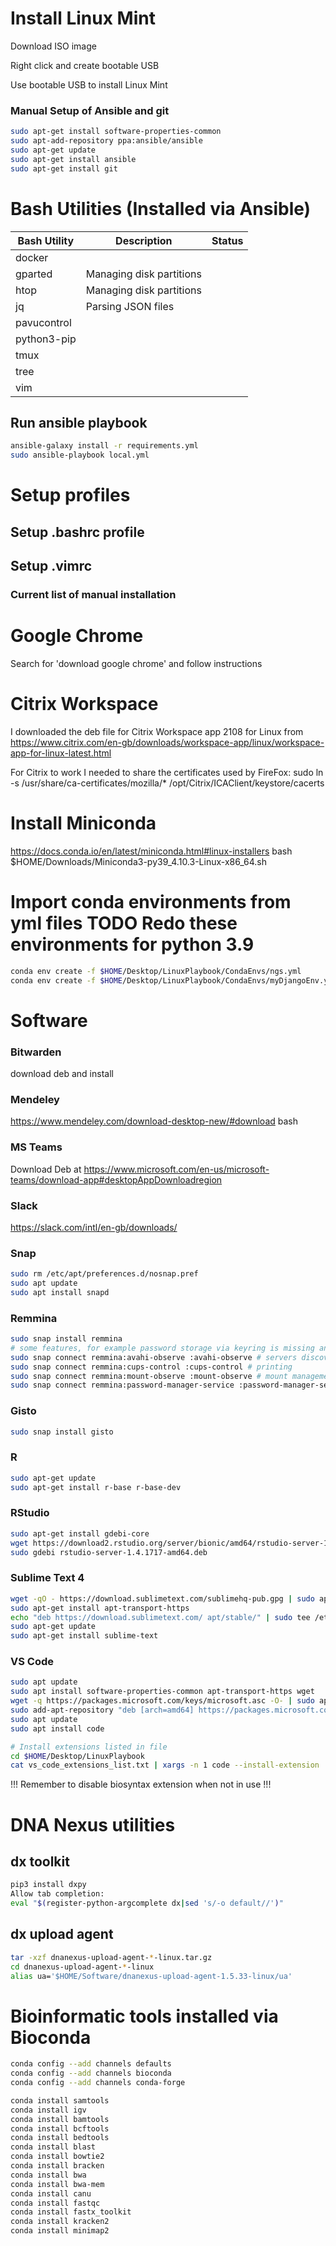 # Install Linux Mint
Download ISO image

Right click and create bootable USB

Use bootable USB to install Linux Mint

### Manual Setup of Ansible and git

```bash
sudo apt-get install software-properties-common
sudo apt-add-repository ppa:ansible/ansible
sudo apt-get update
sudo apt-get install ansible
sudo apt-get install git
```

# Bash Utilities (Installed via Ansible)

| Bash Utility | Description | Status |
|--------------|-------------|--------|
| docker       |             |        |
| gparted      | Managing disk partitions            |        |
| htop      | Managing disk partitions            |        |
| jq           | Parsing JSON files            |        |
| pavucontrol  |             |        |
| python3-pip  |             |        |
| tmux         |             |        |
| tree         |             |        |
| vim        |             |        |


## Run ansible playbook
```bash
ansible-galaxy install -r requirements.yml
sudo ansible-playbook local.yml
```

# Setup profiles

## Setup .bashrc profile

## Setup .vimrc

### Current list of manual installation

# Google Chrome
Search for 'download google chrome' and follow instructions

# Citrix Workspace
I downloaded the deb file for Citrix Workspace app 2108 for Linux from https://www.citrix.com/en-gb/downloads/workspace-app/linux/workspace-app-for-linux-latest.html 

For Citrix to work I needed to share the certificates used by FireFox:
sudo ln -s /usr/share/ca-certificates/mozilla/* /opt/Citrix/ICAClient/keystore/cacerts

# Install Miniconda
https://docs.conda.io/en/latest/miniconda.html#linux-installers
bash $HOME/Downloads/Miniconda3-py39_4.10.3-Linux-x86_64.sh

# Import conda environments from yml files TODO Redo these environments for python 3.9
```bash
conda env create -f $HOME/Desktop/LinuxPlaybook/CondaEnvs/ngs.yml
conda env create -f $HOME/Desktop/LinuxPlaybook/CondaEnvs/myDjangoEnv.yml
```

# Software

### Bitwarden
download deb and install

### Mendeley
https://www.mendeley.com/download-desktop-new/#download
bash 

### MS Teams
Download Deb at https://www.microsoft.com/en-us/microsoft-teams/download-app#desktopAppDownloadregion

### Slack
https://slack.com/intl/en-gb/downloads/

### Snap
```bash
sudo rm /etc/apt/preferences.d/nosnap.pref
sudo apt update
sudo apt install snapd
```

### Remmina
```bash
sudo snap install remmina
# some features, for example password storage via keyring is missing and must be fixed manually:
sudo snap connect remmina:avahi-observe :avahi-observe # servers discovery
sudo snap connect remmina:cups-control :cups-control # printing
sudo snap connect remmina:mount-observe :mount-observe # mount management
sudo snap connect remmina:password-manager-service :password-manager-service # password manager
```

### Gisto
```bash
sudo snap install gisto
```

### R
```bash
sudo apt-get update
sudo apt-get install r-base r-base-dev
```

### RStudio
```bash
sudo apt-get install gdebi-core
wget https://download2.rstudio.org/server/bionic/amd64/rstudio-server-1.4.1717-amd64.deb
sudo gdebi rstudio-server-1.4.1717-amd64.deb
```

### Sublime Text 4
```bash
wget -qO - https://download.sublimetext.com/sublimehq-pub.gpg | sudo apt-key add -
sudo apt-get install apt-transport-https
echo "deb https://download.sublimetext.com/ apt/stable/" | sudo tee /etc/apt/sources.list.d/sublime-text.list
sudo apt-get update
sudo apt-get install sublime-text
```

### VS Code
```bash
sudo apt update
sudo apt install software-properties-common apt-transport-https wget
wget -q https://packages.microsoft.com/keys/microsoft.asc -O- | sudo apt-key add -
sudo add-apt-repository "deb [arch=amd64] https://packages.microsoft.com/repos/vscode stable main"
sudo apt update
sudo apt install code

# Install extensions listed in file
cd $HOME/Desktop/LinuxPlaybook
cat vs_code_extensions_list.txt | xargs -n 1 code --install-extension
```

!!! Remember to disable biosyntax extension when not in use !!!

# DNA Nexus utilities

## dx toolkit
```bash
pip3 install dxpy
Allow tab completion:
eval "$(register-python-argcomplete dx|sed 's/-o default//')"
```

## dx upload agent
```bash
tar -xzf dnanexus-upload-agent-*-linux.tar.gz
cd dnanexus-upload-agent-*-linux
alias ua='$HOME/Software/dnanexus-upload-agent-1.5.33-linux/ua' 
```

# Bioinformatic tools installed via Bioconda
```bash
conda config --add channels defaults
conda config --add channels bioconda
conda config --add channels conda-forge

conda install samtools
conda install igv
conda install bamtools
conda install bcftools
conda install bedtools
conda install blast
conda install bowtie2
conda install bracken
conda install bwa
conda install bwa-mem
conda install canu
conda install fastqc
conda install fastx_toolkit
conda install kracken2
conda install minimap2
```


